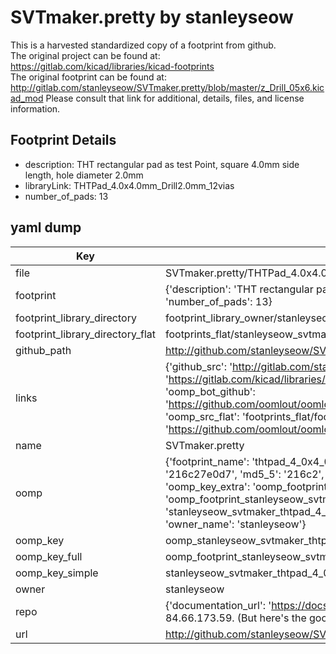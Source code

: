# SVTmaker.pretty by stanleyseow  
This is a harvested standardized copy of a footprint from github.  
The original project can be found at:  
https://gitlab.com/kicad/libraries/kicad-footprints  
The original footprint can be found at:
http://gitlab.com/stanleyseow/SVTmaker.pretty/blob/master/z_Drill_05x6.kicad_mod
Please consult that link for additional, details, files, and license information.  
## Footprint Details
* description: THT rectangular pad as test Point, square 4.0mm  side length, hole diameter 2.0mm  
* libraryLink: THTPad_4.0x4.0mm_Drill2.0mm_12vias  
* number_of_pads: 13  
## yaml dump  
| Key | Value |  
| --- | --- |  
| file | SVTmaker.pretty/THTPad_4.0x4.0mm_Drill2.0mm_12vias.kicad_mod |  
| footprint | {'description': 'THT rectangular pad as test Point, square 4.0mm  side length, hole diameter 2.0mm', 'libraryLink': 'THTPad_4.0x4.0mm_Drill2.0mm_12vias', 'number_of_pads': 13} |  
| footprint_library_directory | footprint_library_owner/stanleyseow_SVTmaker.pretty |  
| footprint_library_directory_flat | footprints_flat/stanleyseow_svtmaker_thtpad_4_0x4_0mm_drill2_0mm_12vias/working |  
| github_path | http://github.com/stanleyseow/SVTmaker.pretty/blob/master/THTPad_4.0x4.0mm_Drill2.0mm_12vias.kicad_mod |  
| links | {'github_src': 'http://gitlab.com/stanleyseow/SVTmaker.pretty/blob/master/z_Drill_05x6.kicad_mod', 'github_src_repo': 'https://gitlab.com/kicad/libraries/kicad-footprints', 'oomp_bot': 'footprints/stanleyseow_svtmaker_thtpad_4_0x4_0mm_drill2_0mm_12vias/working', 'oomp_bot_github': 'https://github.com/oomlout/oomlout_oomp_footprint_bot/tree/main/footprints/stanleyseow_svtmaker_thtpad_4_0x4_0mm_drill2_0mm_12vias/working', 'oomp_src_flat': 'footprints_flat/footprints_flat/stanleyseow_svtmaker_thtpad_4_0x4_0mm_drill2_0mm_12vias/working', 'oomp_src_flat_github': 'https://github.com/oomlout/oomlout_oomp_footprint_src/tree/main/footprints_flat/stanleyseow_svtmaker_thtpad_4_0x4_0mm_drill2_0mm_12vias/working'} |  
| name | SVTmaker.pretty |  
| oomp | {'footprint_name': 'thtpad_4_0x4_0mm_drill2_0mm_12vias', 'library_name': 'svtmaker', 'md5': '216c27e0d755740f0857fdee7b3d3f64', 'md5_10': '216c27e0d7', 'md5_5': '216c2', 'md5_6': '216c27', 'oomp_key': 'oomp_stanleyseow_svtmaker_thtpad_4_0x4_0mm_drill2_0mm_12vias', 'oomp_key_extra': 'oomp_footprint_stanleyseow_svtmaker_thtpad_4_0x4_0mm_drill2_0mm_12vias', 'oomp_key_full': 'oomp_footprint_stanleyseow_svtmaker_thtpad_4_0x4_0mm_drill2_0mm_12vias_216c27', 'oomp_key_simple': 'stanleyseow_svtmaker_thtpad_4_0x4_0mm_drill2_0mm_12vias', 'original_filename': 'SVTmaker.pretty/THTPad_4.0x4.0mm_Drill2.0mm_12vias.kicad_mod', 'owner_name': 'stanleyseow'} |  
| oomp_key | oomp_stanleyseow_svtmaker_thtpad_4_0x4_0mm_drill2_0mm_12vias |  
| oomp_key_full | oomp_footprint_stanleyseow_svtmaker_thtpad_4_0x4_0mm_drill2_0mm_12vias |  
| oomp_key_simple | stanleyseow_svtmaker_thtpad_4_0x4_0mm_drill2_0mm_12vias |  
| owner | stanleyseow |  
| repo | {'documentation_url': 'https://docs.github.com/rest/overview/resources-in-the-rest-api#rate-limiting', 'message': "API rate limit exceeded for 84.66.173.59. (But here's the good news: Authenticated requests get a higher rate limit. Check out the documentation for more details.)"} |  
| url | http://github.com/stanleyseow/SVTmaker.pretty |  

